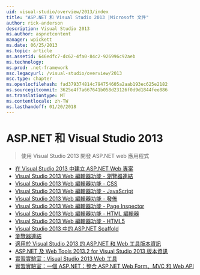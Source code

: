 ```yaml
---
uid: visual-studio/overview/2013/index
title: "ASP.NET 和 Visual Studio 2013 |Microsoft 文件"
author: rick-anderson
description: Visual Studio 2013
ms.author: aspnetcontent
manager: wpickett
ms.date: 06/25/2013
ms.topic: article
ms.assetid: 646edfc7-dc62-4fa0-84c2-926996c92aeb
ms.technology: 
ms.prod: .net-framework
msc.legacyurl: /visual-studio/overview/2013
msc.type: chapter
ms.openlocfilehash: fad379374814c794754605a2aab193ec625e2182
ms.sourcegitcommit: 3625e4f7a667641b058d23126f0d9d1844fee886
ms.translationtype: MT
ms.contentlocale: zh-TW
ms.lasthandoff: 01/20/2018
---
```

<a name="aspnet-and-visual-studio-2013"></a>ASP.NET 和 Visual Studio 2013
====================
> 使用 Visual Studio 2013 開發 ASP.NET web 應用程式


- [在 Visual Studio 2013 中建立 ASP.NET Web 專案](creating-web-projects-in-visual-studio.md)
- [Visual Studio 2013 Web 編輯器功能 - 瀏覽器連結](visual-studio-2013-web-editor-features-browser-link.md)
- [Visual Studio 2013 Web 編輯器功能 - CSS](visual-studio-2013-web-editor-features-css.md)
- [Visual Studio 2013 Web 編輯器功能 - JavaScript](visual-studio-2013-web-editor-features-javascript.md)
- [Visual Studio 2013 Web 編輯器功能 - 發佈](visual-studio-2013-web-editor-features-publishing.md)
- [Visual Studio 2013 Web 編輯器功能 - Page Inspector](visual-studio-2013-web-editor-features-page-inspector.md)
- [Visual Studio 2013 Web 編輯器功能 - HTML 編輯器](visual-studio-2013-web-editor-features-html-editor.md)
- [Visual Studio 2013 Web 編輯器功能 - HTML5](visual-studio-2013-web-editor-features-html5.md)
- [Visual Studio 2013 中的 ASP.NET Scaffold](aspnet-scaffolding-overview.md)
- [瀏覽器連結](using-browser-link.md)
- [適用於 Visual Studio 2013 的 ASP.NET 和 Web 工具版本資訊](release-notes.md)
- [ASP.NET 及 Web Tools 2013.2 for Visual Studio 2013 版本資訊](aspnet-and-web-tools-20132-preview-for-visual-studio-2013-release-notes.md)
- [實習實驗室：Visual Studio 2013 Web 工具](visual-studio-2013-web-tools.md)
- [實習實驗室：一個 ASP.NET：整合 ASP.NET Web Form、MVC 和 Web API](one-aspnet-integrating-aspnet-web-forms-mvc-and-web-api.md)
